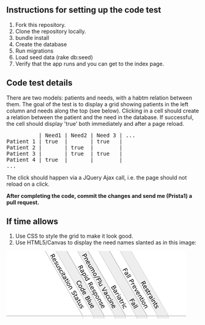 ## Instructions for setting up the code test

1. Fork this repository.
2. Clone the repository locally.
3. bundle install
4. Create the database
5. Run migrations
6. Load seed data (rake db:seed)
7. Verify that the app runs and you can get to the index page.


## Code test details

There are two models: patients and needs, with a habtm relation between them.
The goal of the test is to display a grid showing patients in the left column
and needs along the top (see below). Clicking in a cell should create a relation
between the patient and the need in the database. If successful, the cell should
display 'true' both immediately and after a page reload.

<pre>
          | Need1 | Need2 | Need 3 | ...
Patient 1 | true  |       | true   |
Patient 2 |       | true  |        |
Patient 3 |       | true  | true   |
Patient 4 | true  |       |        |
...
</pre>

The click should happen via a JQuery Ajax call, i.e. the page should not reload on a click.

**After completing the code, commit the changes and send me (Prista1) a pull request.**


## If time allows

1. Use CSS to style the grid to make it look good.
2. Use HTML5/Canvas to display the need names slanted as in this image:


![Slanted](https://github.com/Prista1/code_test/raw/master/public/images/needs.png)

